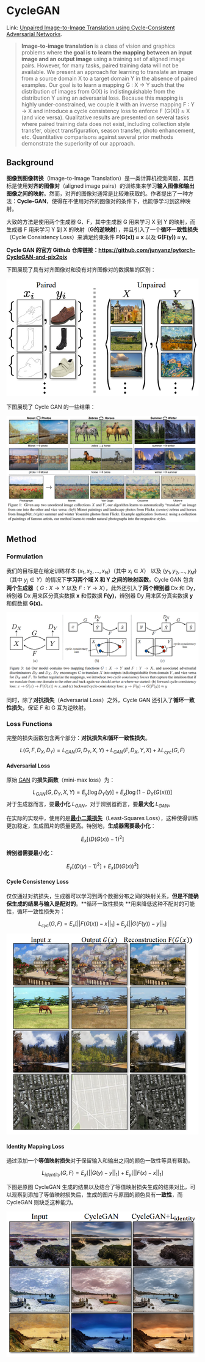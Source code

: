 # CycleGAN

Link: [Unpaired Image-to-Image Translation using Cycle-Consistent Adversarial Networks](http://arxiv.org/abs/1703.10593).

> **Image-to-image translation** is a class of vision and graphics problems where **the goal is to learn the mapping between an input image and an output image** using a training set of aligned image pairs. However, for many tasks, paired training data will not be available. We present an approach for learning to translate an image from a source domain X to a target domain Y in the absence of paired examples. Our goal is to learn a mapping G : X → Y such that the distribution of images from G(X) is indistinguishable from the distribution Y using an adversarial loss. Because this mapping is highly under-constrained, we couple it with an inverse mapping F : Y → X and introduce a cycle consistency loss to enforce F (G(X)) ≈ X (and vice versa). Qualitative results are presented on several tasks where paired training data does not exist, including collection style transfer, object transfiguration, season transfer, photo enhancement, etc. Quantitative comparisons against several prior methods demonstrate the superiority of our approach.



## Background

**图像到图像转换**（Image-to-Image Translation）是一类计算机视觉问题，其目标是使用**对齐的图像对**（aligned image pairs）的训练集来学习**输入图像和输出图像之间的映射**。然而，对齐的图像对通常是比较难获取的。作者提出了一种方法：**Cycle-GAN**，使得在不使用对齐的图像对的条件下，也能够学习到这种映射。

大致的方法是使用两个生成器 G、F，其中生成器 G 用来学习 X 到 Y 的映射，而生成器 F 用来学习 Y 到 X 的映射（**G的逆映射**），并且引入了一个**循环一致性损失**（Cycle Consistency Loss）来满足约束条件 **F(G(x)) ≈ x** 以及 **G(F(y)) ≈ y**。

**Cycle GAN 的官方 Github 仓库链接：https://github.com/junyanz/pytorch-CycleGAN-and-pix2pix**

下图展现了具有对齐图像对和没有对齐图像对的数据集的区别：

![paired vs unpaired](./assets/paired-vs-unpaired.png)

下图展现了 Cycle GAN 的一些结果：

![Cycle-GAN Examples](./assets/Cycle-GAN-examples.png)



## Method



### Formulation

我们的目标是在给定训练样本 $\lbrace x_1, x_2,\dots, x_N\rbrace$（其中 $x_i\in X$） 以及 $\lbrace y_1, y_2,\dots, y_M\rbrace$（其中 $y_j\in Y$）的情况下**学习两个域 X 和 Y 之间的映射函数**。Cycle GAN 包含**两个生成器**（ $G:X \to Y$ 以及 $F: Y \to X$），此外还引入了**两个辨别器** Dx 和 Dy，辨别器 Dx 用来区分真实数据 **x** 和假数据 **F(y)**，辨别器 Dy 用来区分真实数据 **y** 和假数据 **G(x)**。

![Cycle GAN method](./assets/Cycle-GAN-Method.png)

同时，除了**对抗损失**（Adversarial Loss）之外，Cycle GAN 还引入了**循环一致性损失**，保证 F 和 G 互为逆映射。

### Loss Functions

完整的损失函数包含两个部分：**对抗损失和循环一致性损失**。

$$
L(G,F,D_X,D_Y)=L_{GAN}(G,D_Y,X,Y)+L_{GAN}(F,D_X,Y,X)+\lambda L_{cyc}(G,F)
$$


#### Adversarial Loss

原始 [GAN](https://papers.nips.cc/paper_files/paper/2014/hash/5ca3e9b122f61f8f06494c97b1afccf3-Abstract.html) 的**损失函数**（mini-max loss）为：

$$
L_{GAN}(G,D_Y,X,Y)=E_{y}[\log D_Y(y)]+E_x[\log(1-D_Y(G(x)))]
$$
对于生成器而言，要**最小化** $L_{GAN}$，对于辨别器而言，要**最大化** $L_{GAN}$。

在实际的实现中，使用的是[**最小二乘损失**](http://arxiv.org/abs/1611.04076)（Least-Squares Loss），这种使得训练更加稳定，生成图片的质量更高。特别地，**生成器需要最小化**：

$$
E_x[(D(G(x)) - 1)^2]
$$

**辨别器需要最小化**：

$$
E_y[(D(y)-1)^2]+E_x[D(G(x))^2]
$$


#### Cycle Consistency Loss

仅仅通过对抗损失，生成器可以学习到两个数据分布之间的映射关系，**但是不能确保生成的结果与输入是配对的**。**循环一致性损失 **用来降低这种不配对的可能性，循环一致性损失为：

$$
L_{cyc}(G,F)=E_x[||F(G(x)) - x||_1]+E_y[||G(F(y))-y||_1]
$$


![Examples](./assets/Cycle-consistency-loss-examples.png)



#### Identity Mapping Loss

通过添加一个**等值映射损失**对于保留输入和输出之间的颜色一致性等具有帮助。

$$
L_{identity}(G,F)=E_x[||G(y)-y||_1]+E_y[||F(x)-x||_1]
$$

下图是原图 CycleGAN 生成的结果以及结合了等值映射损失生成的结果对比，可以观察到添加了等值映射损失后，生成的图片与原图的颜色具有**一致性**，而CycleGAN 则缺乏这种能力。

![Identity mapping loss](./assets/Cycle-GAN-identiy-mapping-loss.png)

